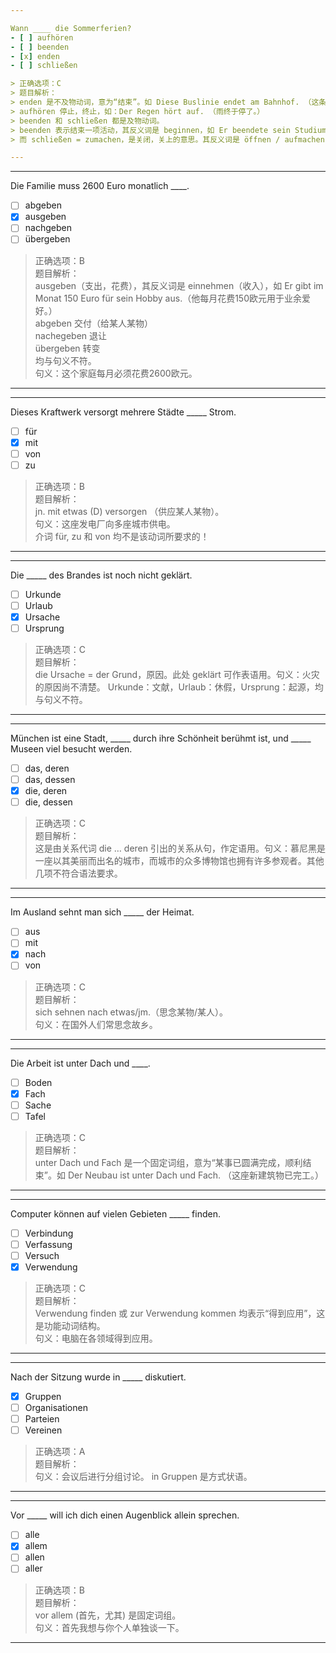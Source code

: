 ```yaml
---

Wann ____ die Sommerferien?
- [ ] aufhören 
- [ ] beenden
- [x] enden
- [ ] schließen

> 正确选项：C    
> 题目解析：      
> enden 是不及物动词，意为“结束”。如 Diese Buslinie endet am Bahnhof. （这条公交汽车的终点是火车站。）  
> aufhören 停止，终止，如：Der Regen hört auf. （雨终于停了。）  
> beenden 和 schließen 都是及物动词。  
> beenden 表示结束一项活动，其反义词是 beginnen，如 Er beendete sein Studium an der Uni. （他结束大学的学业。）  
> 而 schließen = zumachen，是关闭，关上的意思。其反义词是 öffnen / aufmachen，如 Schließen Sie bitte die Tür! （请把门关上！）

---
```


---

Die Familie muss 2600 Euro monatlich ____.
- [ ] abgeben 
- [x] ausgeben
- [ ] nachgeben
- [ ] übergeben

> 正确选项：B    
> 题目解析：      
> ausgeben（支出，花费），其反义词是 einnehmen（收入），如 Er gibt im Monat 150 Euro für sein Hobby aus.（他每月花费150欧元用于业余爱好。）   
> abgeben 交付（给某人某物）  
> nachegeben 退让  
> übergeben 转变  
> 均与句义不符。  
> 句义：这个家庭每月必须花费2600欧元。 

---

---

Dieses Kraftwerk versorgt mehrere Städte _____ Strom.
- [ ] für 
- [x] mit
- [ ] von
- [ ] zu

> 正确选项：B    
> 题目解析：      
> jn. mit etwas (D) versorgen （供应某人某物）。    
> 句义：这座发电厂向多座城市供电。   
> 介词 für, zu 和 von 均不是该动词所要求的！  

---

---

Die _____ des Brandes ist noch nicht geklärt.
- [ ] Urkunde 
- [ ] Urlaub
- [x] Ursache
- [ ] Ursprung

> 正确选项：C      
> 题目解析：      
> die Ursache = der Grund，原因。此处 geklärt 可作表语用。句义：火灾的原因尚不清楚。 Urkunde：文献，Urlaub：休假，Ursprung：起源，均与句义不符。

---

---

München ist eine Stadt, _____ durch ihre Schönheit berühmt ist, und _____ Museen viel besucht werden.
- [ ] das, deren 
- [ ] das, dessen
- [x] die, deren
- [ ] die, dessen

> 正确选项：C      
> 题目解析：      
> 这是由关系代词 die … deren 引出的关系从句，作定语用。句义：慕尼黑是一座以其美丽而出名的城市，而城市的众多博物馆也拥有许多参观者。其他几项不符合语法要求。

---

---

Im Ausland sehnt man sich _____ der Heimat.
- [ ] aus
- [ ] mit
- [x] nach
- [ ] von

> 正确选项：C      
> 题目解析：      
> sich sehnen nach etwas/jm.（思念某物/某人）。  
> 句义：在国外人们常思念故乡。 

---

---

Die Arbeit ist unter Dach und ____.
- [ ] Boden
- [x] Fach
- [ ] Sache
- [ ] Tafel

> 正确选项：C      
> 题目解析：      
> unter Dach und Fach 是一个固定词组，意为“某事已圆满完成，顺利结束”。如 Der Neubau ist unter Dach und Fach. （这座新建筑物已完工。）

---

---

Computer können auf vielen Gebieten _____ finden.
- [ ] Verbindung
- [ ] Verfassung
- [ ] Versuch
- [x] Verwendung

> 正确选项：C      
> 题目解析：      
> Verwendung finden 或 zur Verwendung kommen 均表示“得到应用”，这是功能动词结构。   
> 句义：电脑在各领域得到应用。 

---

---

Nach der Sitzung wurde in _____ diskutiert.
- [x] Gruppen
- [ ] Organisationen
- [ ] Parteien
- [ ] Vereinen

> 正确选项：A      
> 题目解析：      
> 句义：会议后进行分组讨论。 in Gruppen 是方式状语。

---

---

Vor _____ will ich dich einen Augenblick allein sprechen.
- [ ] alle
- [x] allem
- [ ] allen
- [ ] aller

> 正确选项：B      
> 题目解析：      
> vor allem (首先，尤其) 是固定词组。  
> 句义：首先我想与你个人单独谈一下。

---
